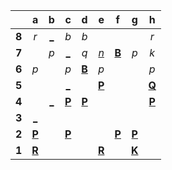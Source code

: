 |     |  a  |  b  |  c  |  d  |  e  |  f  |  g  |  h  |
|:---:|:---:|:---:|:---:|:---:|:---:|:---:|:---:|:---:|
|  **8**  |  _r_  |  [_](http://localhost:8080/api/chess/play?move=d6b8)  |  _b_  |  _b_  |     |     |     |  _r_  |
|  **7**  |     |  _p_  |  [_](http://localhost:8080/api/chess/play?move=d6c7)  |  _q_  |  [_n_](http://localhost:8080/api/chess/play?move=d6e7)  |  [**B**](http://localhost:8080/api/chess/select?square=f7)  |  _p_  |  _k_  |
|  **6**  |  _p_  |     |  _p_  |  [**B**](http://localhost:8080/api/chess/select?square=d6)  |  _p_  |     |     |  _p_  |
|  **5**  |     |     |  [_](http://localhost:8080/api/chess/play?move=d6c5)  |     |  [**P**](https://github.com/grim-kalman)  |     |     |  [**Q**](http://localhost:8080/api/chess/select?square=h5)  |
|  **4**  |     |  [_](http://localhost:8080/api/chess/play?move=d6b4)  |  [**P**](http://localhost:8080/api/chess/select?square=c4)  |  [**P**](http://localhost:8080/api/chess/select?square=d4)  |     |     |     |  [**P**](https://github.com/grim-kalman)  |
|  **3**  |  [_](http://localhost:8080/api/chess/play?move=d6a3)  |     |     |     |     |     |     |     |
|  **2**  |  [**P**](http://localhost:8080/api/chess/select?square=a2)  |     |  [**P**](http://localhost:8080/api/chess/select?square=c2)  |     |     |  [**P**](http://localhost:8080/api/chess/select?square=f2)  |  [**P**](http://localhost:8080/api/chess/select?square=g2)  |     |
|  **1**  |  [**R**](http://localhost:8080/api/chess/select?square=a1)  |     |     |     |  [**R**](http://localhost:8080/api/chess/select?square=e1)  |     |  [**K**](http://localhost:8080/api/chess/select?square=g1)  |     |
